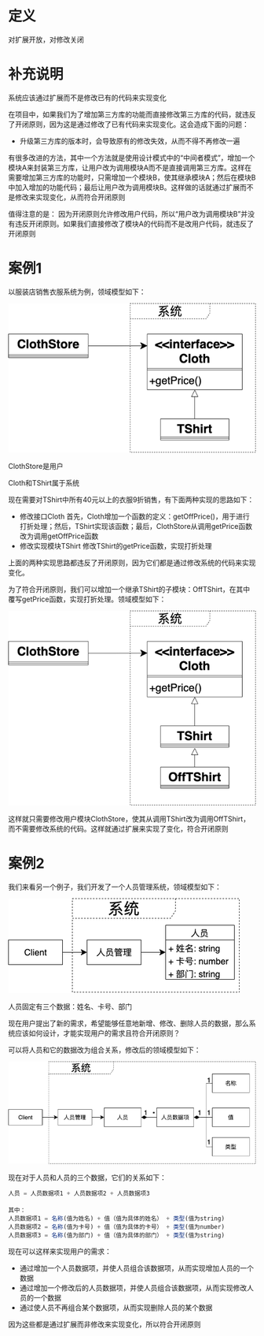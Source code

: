 # 定义

对扩展开放，对修改关闭


# 补充说明

系统应该通过扩展而不是修改已有的代码来实现变化


在项目中，如果我们为了增加第三方库的功能而直接修改第三方库的代码，就违反了开闭原则，因为这是通过修改了已有代码来实现变化。这会造成下面的问题：
- 升级第三方库的版本时，会导致原有的修改失效，从而不得不再修改一遍

有很多改进的方法，其中一个方法就是使用设计模式中的“中间者模式”，增加一个模块A来封装第三方库，让用户改为调用模块A而不是直接调用第三方库。这样在需要增加第三方库的功能时，只需增加一个模块B，使其继承模块A；然后在模块B中加入增加的功能代码；最后让用户改为调用模块B。这样做的话就通过扩展而不是修改来实现变化，从而符合开闭原则

值得注意的是：
因为开闭原则允许修改用户代码，所以“用户改为调用模块B”并没有违反开闭原则。如果我们直接修改了模块A的代码而不是改用户代码，就违反了开闭原则


# 案例1

以服装店销售衣服系统为例，领域模型如下：

![案例1的领域模型图](./1-1.png)

ClothStore是用户

Cloth和TShirt属于系统

现在需要对TShirt中所有40元以上的衣服9折销售，有下面两种实现的思路如下：

<!-- - 修改用户模块ClothStore
在卖衣服时通过判断价格来打对应的折扣 -->
- 修改接口Cloth
首先，Cloth增加一个函数的定义：getOffPrice()，用于进行打折处理；然后，TShirt实现该函数；最后，ClothStore从调用getPrice函数改为调用getOffPrice函数
- 修改实现模块TShirt
修改TShirt的getPrice函数，实现打折处理

上面的两种实现思路都违反了开闭原则，因为它们都是通过修改系统的代码来实现变化。

为了符合开闭原则，我们可以增加一个继承TShirt的子模块：OffTShirt，在其中覆写getPrice函数，实现打折处理。领域模型如下：

![案例1重构后的领域模型图](./1-2.png)

这样就只需要修改用户模块ClothStore，使其从调用TShirt改为调用OffTShirt，而不需要修改系统的代码。这样就通过扩展来实现了变化，符合开闭原则


# 案例2


我们来看另一个例子，我们开发了一个人员管理系统，领域模型如下：

![案例2的领域模型图](./2-1.png)

人员固定有三个数据：姓名、卡号、部门

现在用户提出了新的需求，希望能够任意地新增、修改、删除人员的数据，那么系统应该如何设计，才能实现用户的需求且符合开闭原则？

可以将人员和它的数据改为组合关系，修改后的领域模型如下：

![案例2重构后的领域模型图](./2-2.png)

现在对于人员和人员的三个数据，它们的关系如下：
```ts
人员 = 人员数据项1 + 人员数据项2 + 人员数据项3

其中：
人员数据项1 = 名称(值为姓名) + 值（值为具体的姓名） + 类型(值为string)
人员数据项2 = 名称(值为卡号) + 值（值为具体的卡号） + 类型(值为number)
人员数据项3 = 名称(值为部门) + 值（值为具体的部门） + 类型(值为string)
```

现在可以这样来实现用户的需求：
- 通过增加一个人员数据项，并使人员组合该数据项，从而实现增加人员的一个数据
- 通过增加一个修改后的人员数据项，并使人员组合该数据项，从而实现修改人员的一个数据
- 通过使人员不再组合某个数据项，从而实现删除人员的某个数据

因为这些都是通过扩展而非修改来实现变化，所以符合开闭原则